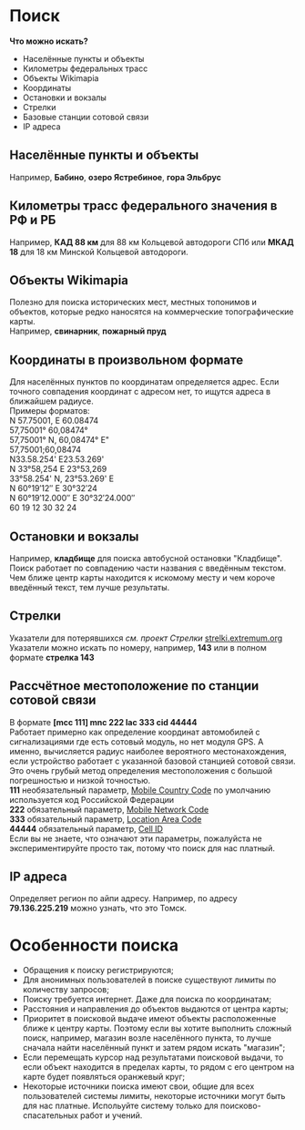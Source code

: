 # Поиск
**Что можно искать?**  
- Населённые пункты и объекты
- Километры федеральных трасс 
- Объекты Wikimapia
- Координаты 
- Остановки и вокзалы  
- Стрелки
- Базовые станции сотовой связи
- IP адреса

## Населённые пункты и объекты
Например, **Бабино**, **озеро Ястребиное**, **гора Эльбрус**

## Километры трасс федерального значения в РФ и РБ
Например, **КАД 88 км** для 88 км Кольцевой автодороги СПб или **МКАД 18** для 18 км Минской Кольцевой автодороги.

## Объекты Wikimapia
Полезно для поиска исторических мест, местных топонимов и объектов, которые редко наносятся на коммерческие топографические карты.  
Например, **свинарник**, **пожарный пруд**

## Координаты в произвольном формате
Для населённых пунктов по координатам определяется адрес. Если точного совпадения координат с адресом нет, то ищутся адреса в ближайшем радиусе.   
Примеры форматов:  
N 57.75001, E 60.08474  
57,75001° 60,08474°  
57,75001° N, 60,08474° E"  
57,75001;60,08474  
N33.58.254' E23.53.269'  
N 33°58,254 E 23°53,269  
33°58.254' N, 23°53.269' E  
N 60°19′12″ E 30°32′24  
N 60°19′12.000″ E 30°32′24.000″  
60 19 12 30 32 24  

## Остановки и вокзалы
Например, **кладбище** для поиска автобусной остановки "Кладбище". Поиск работает по совпадению части названия с введённым текстом. Чем ближе центр карты находится к искомому месту и чем короче введённый текст, тем лучше результаты.

## Стрелки  
Указатели для потерявшихся _cм. проект Стрелки_ [strelki.extremum.org](https://strelki.extremum.or)
Указатели можно искать по номеру, например, **143** или в полном формате **стрелка 143**

## Рассчётное местоположение по станции сотовой связи 
В формате **[mcc 111] mnc 222 lac 333 cid 44444**  
Работает примерно как определение координат автомобилей с сигнализациями где есть сотовый модуль, но нет модуля GPS. А именно, вычисляется радиус наиболее вероятного местонахождения, если устройство работает с указанной базовой станцией сотовой связи. Это очень грубый метод определения местоположения с большой погрешностью и низкой точностью.     
**111** необязательный параметр, [Mobile Country Code](https://ru.wikipedia.org/wiki/Mobile_Country_Code) по умолчанию используется код Российской Федерации  
**222** обязательный параметр, [Mobile Network Code](https://ru.wikipedia.org/wiki/MNC)  
**333** обязательный параметр, [Location Area Code](https://ru.wikipedia.org/wiki/LAI)  
**44444** обязательный параметр, [Cell ID](https://en.wikipedia.org/wiki/GSM_Cell_ID)  
Если вы не знаете, что означают эти параметры, пожалуйста не экспериментируйте просто так, потому что поиск для нас платный. 
## IP адреса
Определяет регион по айпи адресу. Например, по адресу **79.136.225.219** можно узнать, что это Томск.
# Особенности поиска
- Обращения к поиску регистрируются;
- Для анонимных пользователей в поиске существуют лимиты по количеству запросов;
- Поиску требуется интернет. Даже для поиска по координатам;
- Расстояния и направления до объектов выдаются от центра карты;
- Приоритет в поисковой выдаче имеют объекты расположенные ближе к центру карты. Поэтому если вы хотите выполнить сложный поиск, например, магазин возле населённого пункта, то лучше сначала найти населённый пункт и затем рядом искать "магазин";
- Если перемещать курсор над результатами поисковой выдачи, то если объект находится в пределах карты, то рядом с его центром на карте будет появляться оранжевый круг;
- Некоторые источники поиска имеют свои, общие для всех пользователей системы лимиты, некоторые источники могут быть для нас платные. Испольуйте систему только для поисково-спасательных работ и учений.
